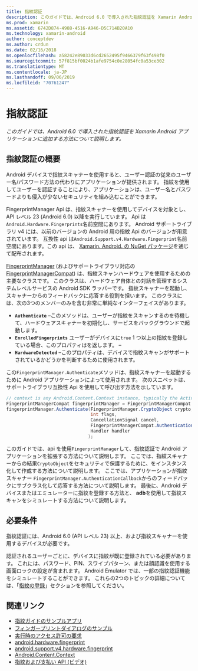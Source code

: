```yaml
---
title: 指紋認証
description: このガイドでは、Android 6.0 で導入された指紋認証を Xamarin Android アプリケーションに追加する方法について説明します。
ms.prod: xamarin
ms.assetid: 6742D874-4988-4516-A946-D5C714B20A10
ms.technology: xamarin-android
author: conceptdev
ms.author: crdun
ms.date: 02/16/2018
ms.openlocfilehash: a58242e89033d6cd2652495f9466379f63f498f0
ms.sourcegitcommit: 57f815bf0024b1afe9754c0e28054fc0a53ce302
ms.translationtype: MT
ms.contentlocale: ja-JP
ms.lasthandoff: 09/06/2019
ms.locfileid: "70761247"
---
```

# <a name="fingerprint-authentication"></a>指紋認証

_このガイドでは、Android 6.0 で導入された指紋認証を Xamarin Android アプリケーションに追加する方法について説明します。_

## <a name="fingerprint-authentication-overview"></a>指紋認証の概要

Android デバイスで指紋スキャナーを使用すると、ユーザー認証の従来のユーザー名/パスワード方法の代わりにアプリケーションが提供されます。 指紋を使用してユーザーを認証することにより、アプリケーションは、ユーザー名とパスワードよりも侵入が少ないセキュリティを組み込むことができます。

FingerprintManager Api は、指紋スキャナーを使用してデバイスを対象とし、API レベル 23 (Android 6.0) 以降を実行しています。 Api は`Android.Hardware.Fingerprints`名前空間にあります。 Android サポートライブラリ v4 には、以前のバージョンの Android 用の指紋 Api のバージョンが用意されています。 互換性 api は`Android.Support.v4.Hardware.Fingerprint`名前空間にあります。この api は、 [Xamarin. Android. の NuGet パッケージ](https://www.nuget.org/packages/Xamarin.Android.Support.v4/)を通じて配布されます。

[FingerprintManager](https://developer.android.com/reference/android/hardware/fingerprint/FingerprintManager.html) (およびサポートライブラリ対応の[FingerprintManagerCompat](https://developer.android.com/reference/android/support/v4/hardware/fingerprint/FingerprintManagerCompat.html)) は、指紋スキャンハードウェアを使用するための主要なクラスです。 このクラスは、ハードウェア自体との対話を管理するシステムレベルサービスの Android SDK ラッパーです。 指紋スキャナーを起動し、スキャナーからのフィードバックに応答する役割を担います。 このクラスには、次の3つのメンバーのみを含む非常に単純なインターフェイスがあります。

- **`Authenticate`** &ndash;このメソッドは、ユーザーが指紋をスキャンするのを待機して、ハードウェアスキャナーを初期化し、サービスをバックグラウンドで起動します。
- **`EnrolledFingerprints`** ユーザーがデバイスに`true` 1 つ以上の指紋を登録している場合、このプロパティはを返します。 &ndash;
- **`HardwareDetected`** &ndash;このプロパティは、デバイスで指紋スキャンがサポートされているかどうかを判断するために使用されます。

この`FingerprintManager.Authenticate`メソッドは、指紋スキャナーを起動するために Android アプリケーションによって使用されます。 次のスニペットは、サポートライブラリ互換性 Api を使用して呼び出す方法を示しています。

```csharp
// context is any Android.Content.Context instance, typically the Activity 
FingerprintManagerCompat fingerprintManager = FingerprintManagerCompat.From(context);
fingerprintManager.Authenticate(FingerprintManager.CryptoObject crypto,
                                int flags,
                                CancellationSignal cancel,
                                FingerprintManagerCompat.AuthenticationCallback callback,
                                Handler handler
                               );
```

このガイドでは、api を使用`FingerprintManager`して、指紋認証で Android アプリケーションを拡張する方法について説明します。 ここでは、指紋スキャナーからの結果`CryptoObject`をセキュリティで保護するために、をインスタンス化して作成する方法について説明します。 ここでは、アプリケーションが指紋スキャナー `FingerprintManager.AuthenticationCallback`からのフィードバックにサブクラス化して応答する方法について説明します。 最後に、Android デバイスまたはエミュレーターに指紋を登録する方法と、 **adb**を使用して指紋スキャンをシミュレートする方法について説明します。

## <a name="requirements"></a>必要条件

指紋認証には、Android 6.0 (API レベル 23) 以上、および指紋スキャナーを使用するデバイスが必要です。 

認証されるユーザーごとに、デバイスに指紋が既に登録されている必要があります。 これには、パスワード、PIN、スワイプパターン、または顔認識を使用する画面ロックの設定が含まれます。 Android Emulator では、一部の指紋認証機能をシミュレートすることができます。  これらの2つのトピックの詳細については、「[指紋の登録](enrolling-fingerprint.md)」セクションを参照してください。 

## <a name="related-links"></a>関連リンク

- [指紋ガイドのサンプルアプリ](https://docs.microsoft.com/samples/xamarin/monodroid-samples/fingerprintguide)
- [フィンガープリントダイアログのサンプル](https://docs.microsoft.com/samples/xamarin/monodroid-samples/android-m-fingerprintdialog)
- [実行時のアクセス許可の要求](https://developer.android.com/training/permissions/requesting.html)
- [android.hardware.fingerprint](https://developer.android.com/reference/android/hardware/fingerprint/package-summary.html)
- [android.support.v4.hardware.fingerprint](https://developer.android.com/reference/android/support/v4/hardware/fingerprint/package-summary.html)
- [Android.Content.Context](xref:Android.Content.Context)
- [指紋および支払い API (ビデオ)](https://youtu.be/VOn7VrTRlA4)
